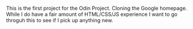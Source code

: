 This is the first project for the Odin Project. Cloning the Google homepage. While I do have a fair amount of HTML/CSS/JS experience I want to go throguh this to see if I pick up anything new. 
